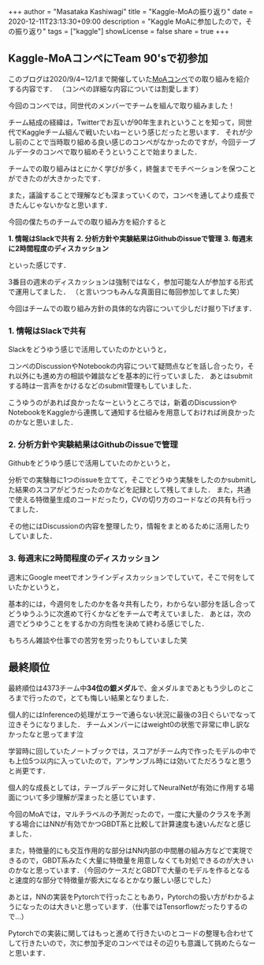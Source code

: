 +++
author = "Masataka Kashiwagi"
title = "Kaggle-MoAの振り返り"
date = 2020-12-11T23:13:30+09:00
description = "Kaggle MoAに参加したので，その振り返り"
tags = ["kaggle"]
showLicense = false
share = true
+++

## Kaggle-MoAコンペにTeam 90'sで初参加
このブログは2020/9/4~12/1まで開催していた[MoAコンペ](https://www.kaggle.com/c/lish-moa)での取り組みを紹介する内容です．
（コンペの詳細な内容については割愛します）

今回のコンペでは，同世代のメンバーでチームを組んで取り組みました！

チーム結成の経緯は，Twitterでお互いが90年生まれということを知って，同世代でKaggleチーム組んで戦いたいねーという感じだったと思います．
それが少し前のことで当時取り組める良い感じのコンペがなかったのですが，今回テーブルデータのコンペで取り組めそうということで始まりました．
<br>

チームでの取り組みはとにかく学びが多く，終盤までモチベーションを保つことができたのが大きかったです．

また，議論することで理解なども深まっていくので，コンペを通してより成長できたんじゃないかなと思います．

今回の僕たちのチームでの取り組み方を紹介すると

**1. 情報はSlackで共有**
**2. 分析方針や実験結果はGithubのissueで管理**
**3. 毎週末に2時間程度のディスカッション**

といった感じです．

3番目の週末のディスカッションは強制ではなく，参加可能な人が参加する形式で運用してました．
（と言いつつもみんな真面目に毎回参加してました笑）
<br>

今回はチームでの取り組み方針の具体的な内容について少しだけ掘り下げます．

### 1. 情報はSlackで共有
Slackをどうゆう感じで活用していたのかというと，

コンペのDiscussionやNotebookの内容について疑問点などを話し合ったり，それ以外にも進め方の相談や雑談などを基本的に行っていました．
あとはsubmitする時は一言声をかけるなどのsubmit管理もしていました．

こうゆうのがあれば良かったなーというところでは，新着のDiscussionやNotebookをKaggleから連携して通知する仕組みを用意しておければ尚良かったのかなと思いました．

### 2. 分析方針や実験結果はGithubのissueで管理
Githubをどうゆう感じで活用していたのかというと，

分析での実験毎に1つのissueを立てて，そこでどうゆう実験をしたのかsubmitした結果のスコアがどうだったのかなどを記録として残してました．
また，共通で使える特徴量生成のコードだったり，CVの切り方のコードなどの共有も行ってました．

その他にはDiscussionの内容を整理したり，情報をまとめるために活用したりしていました．

### 3. 毎週末に2時間程度のディスカッション
週末にGoogle meetでオンラインディスカッションでしていて，そこで何をしていたかというと，

基本的には，今週何をしたのかを各々共有したり，わからない部分を話し合ってどうゆうふうに次進めて行くかなどをチームで考えていました．
あとは，次の週でどうゆうことをするかの方向性を決めて終わる感じでした．

もちろん雑談や仕事での苦労を労ったりもしていました笑

## 最終順位
最終順位は4373チーム中**34位の銀メダル**で、金メダルまであともう少しのところまで行ったので，とても悔しい結果となりました．

個人的にはInferenceの処理がエラーで通らない状況に最後の3日ぐらいでなって泣きそうになりました．
チームメンバーにはweight0の状態で非常に申し訳なかったなと思ってます泣

学習時に回していたノートブックでは，スコアがチーム内で作ったモデルの中でも上位5つ以内に入っていたので，アンサンブル時には効いてただろうなと思うと尚更です．
<br>

個人的な成長としては，テーブルデータに対してNeuralNetが有効に作用する場面について多少理解が深まったと感じています．

今回のMoAでは，マルチラベルの予測だったので，一度に大量のクラスを予測する場合にはNNが有効でかつGBDT系と比較して計算速度も速いんだなと感じました．

また，特徴量的にも交互作用的な部分はNN内部の中間層の組み方などで実現できるので，GBDT系みたく大量に特徴量を用意しなくても対処できるのが大きいのかなと思っています．（今回のケースだとGBDTで大量のモデルを作るとなると速度的な部分で特徴量が膨大になるとかなり厳しい感じでした）

あとは，NNの実装をPytorchで行ったこともあり，Pytorchの扱い方がわかるようになったのは大きいと思っています．（仕事ではTensorflowだったりするので...）

Pytorchでの実装に関してはもっと進めて行きたいのとコードの整理も合わせてして行きたいので，次に参加予定のコンペではその辺りも意識して挑めたらなーと思います．

